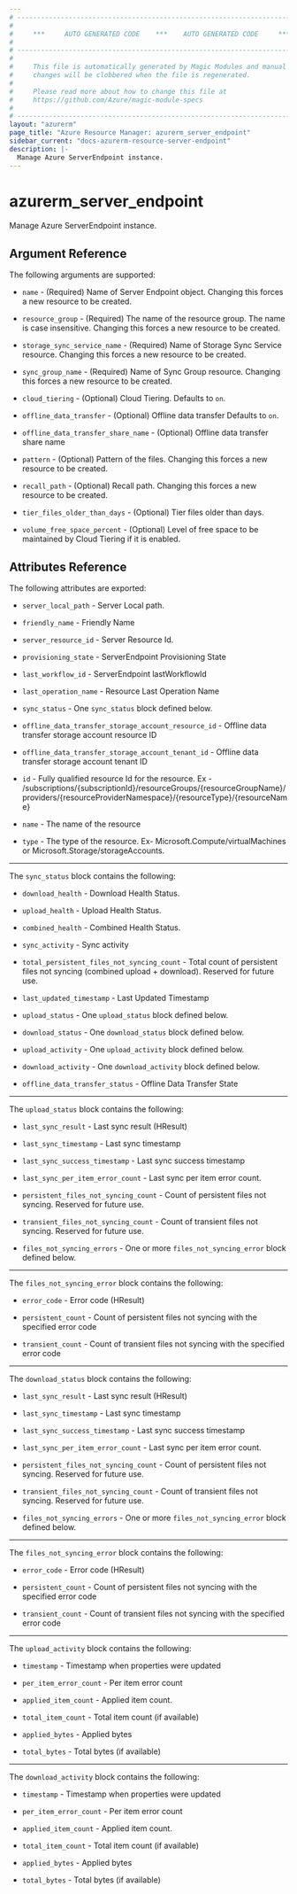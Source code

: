 ```yaml
---
# ----------------------------------------------------------------------------
#
#     ***     AUTO GENERATED CODE    ***    AUTO GENERATED CODE     ***
#
# ----------------------------------------------------------------------------
#
#     This file is automatically generated by Magic Modules and manual
#     changes will be clobbered when the file is regenerated.
#
#     Please read more about how to change this file at
#     https://github.com/Azure/magic-module-specs
#
# ----------------------------------------------------------------------------
layout: "azurerm"
page_title: "Azure Resource Manager: azurerm_server_endpoint"
sidebar_current: "docs-azurerm-resource-server-endpoint"
description: |-
  Manage Azure ServerEndpoint instance.
---
```


# azurerm_server_endpoint

Manage Azure ServerEndpoint instance.


## Argument Reference

The following arguments are supported:

* `name` - (Required) Name of Server Endpoint object. Changing this forces a new resource to be created.

* `resource_group` - (Required) The name of the resource group. The name is case insensitive. Changing this forces a new resource to be created.

* `storage_sync_service_name` - (Required) Name of Storage Sync Service resource. Changing this forces a new resource to be created.

* `sync_group_name` - (Required) Name of Sync Group resource. Changing this forces a new resource to be created.

* `cloud_tiering` - (Optional) Cloud Tiering. Defaults to `on`.

* `offline_data_transfer` - (Optional) Offline data transfer Defaults to `on`.

* `offline_data_transfer_share_name` - (Optional) Offline data transfer share name

* `pattern` - (Optional) Pattern of the files. Changing this forces a new resource to be created.

* `recall_path` - (Optional) Recall path. Changing this forces a new resource to be created.

* `tier_files_older_than_days` - (Optional) Tier files older than days.

* `volume_free_space_percent` - (Optional) Level of free space to be maintained by Cloud Tiering if it is enabled.

## Attributes Reference

The following attributes are exported:

* `server_local_path` - Server Local path.

* `friendly_name` - Friendly Name

* `server_resource_id` - Server Resource Id.

* `provisioning_state` - ServerEndpoint Provisioning State

* `last_workflow_id` - ServerEndpoint lastWorkflowId

* `last_operation_name` - Resource Last Operation Name

* `sync_status` - One `sync_status` block defined below.

* `offline_data_transfer_storage_account_resource_id` - Offline data transfer storage account resource ID

* `offline_data_transfer_storage_account_tenant_id` - Offline data transfer storage account tenant ID

* `id` - Fully qualified resource Id for the resource. Ex - /subscriptions/{subscriptionId}/resourceGroups/{resourceGroupName}/providers/{resourceProviderNamespace}/{resourceType}/{resourceName}

* `name` - The name of the resource

* `type` - The type of the resource. Ex- Microsoft.Compute/virtualMachines or Microsoft.Storage/storageAccounts.


---

The `sync_status` block contains the following:

* `download_health` - Download Health Status.

* `upload_health` - Upload Health Status.

* `combined_health` - Combined Health Status.

* `sync_activity` - Sync activity

* `total_persistent_files_not_syncing_count` - Total count of persistent files not syncing (combined upload + download). Reserved for future use.

* `last_updated_timestamp` - Last Updated Timestamp

* `upload_status` - One `upload_status` block defined below.

* `download_status` - One `download_status` block defined below.

* `upload_activity` - One `upload_activity` block defined below.

* `download_activity` - One `download_activity` block defined below.

* `offline_data_transfer_status` - Offline Data Transfer State


---

The `upload_status` block contains the following:

* `last_sync_result` - Last sync result (HResult)

* `last_sync_timestamp` - Last sync timestamp

* `last_sync_success_timestamp` - Last sync success timestamp

* `last_sync_per_item_error_count` - Last sync per item error count.

* `persistent_files_not_syncing_count` - Count of persistent files not syncing. Reserved for future use.

* `transient_files_not_syncing_count` - Count of transient files not syncing. Reserved for future use.

* `files_not_syncing_errors` - One or more `files_not_syncing_error` block defined below.


---

The `files_not_syncing_error` block contains the following:

* `error_code` - Error code (HResult)

* `persistent_count` - Count of persistent files not syncing with the specified error code

* `transient_count` - Count of transient files not syncing with the specified error code

---

The `download_status` block contains the following:

* `last_sync_result` - Last sync result (HResult)

* `last_sync_timestamp` - Last sync timestamp

* `last_sync_success_timestamp` - Last sync success timestamp

* `last_sync_per_item_error_count` - Last sync per item error count.

* `persistent_files_not_syncing_count` - Count of persistent files not syncing. Reserved for future use.

* `transient_files_not_syncing_count` - Count of transient files not syncing. Reserved for future use.

* `files_not_syncing_errors` - One or more `files_not_syncing_error` block defined below.


---

The `files_not_syncing_error` block contains the following:

* `error_code` - Error code (HResult)

* `persistent_count` - Count of persistent files not syncing with the specified error code

* `transient_count` - Count of transient files not syncing with the specified error code

---

The `upload_activity` block contains the following:

* `timestamp` - Timestamp when properties were updated

* `per_item_error_count` - Per item error count

* `applied_item_count` - Applied item count.

* `total_item_count` - Total item count (if available)

* `applied_bytes` - Applied bytes

* `total_bytes` - Total bytes (if available)

---

The `download_activity` block contains the following:

* `timestamp` - Timestamp when properties were updated

* `per_item_error_count` - Per item error count

* `applied_item_count` - Applied item count.

* `total_item_count` - Total item count (if available)

* `applied_bytes` - Applied bytes

* `total_bytes` - Total bytes (if available)
